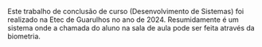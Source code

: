 Este trabalho de conclusão de curso (Desenvolvimento de Sistemas) foi realizado na Etec de Guarulhos no ano de 2024. Resumidamente é um sistema onde a chamada do aluno na sala de aula pode ser feita através da biometria.
